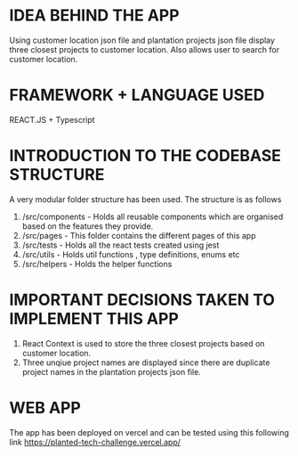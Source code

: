# IDEA BEHIND THE APP
Using customer location json file and plantation projects json file display three closest projects to customer location. Also allows user to search for customer location.

# FRAMEWORK + LANGUAGE USED
REACT.JS + Typescript

# INTRODUCTION TO THE CODEBASE STRUCTURE
A very modular folder structure has been used. The structure is as follows

1) /src/components - Holds all reusable components which are organised based on the features they provide.
2) /src/pages - This folder contains the different pages of this app
3) /src/tests - Holds all the react tests created using jest 
4) /src/utils - Holds util functions , type definitions, enums etc
4) /src/helpers - Holds the helper functions


# IMPORTANT DECISIONS TAKEN TO IMPLEMENT THIS APP
1) React Context is used to store the three closest projects based on customer location. 
2) Three unqiue project names are displayed since there are duplicate project names in the plantation projects json file.

# WEB APP 
The app has been deployed on vercel and can be tested using this following link https://planted-tech-challenge.vercel.app/
